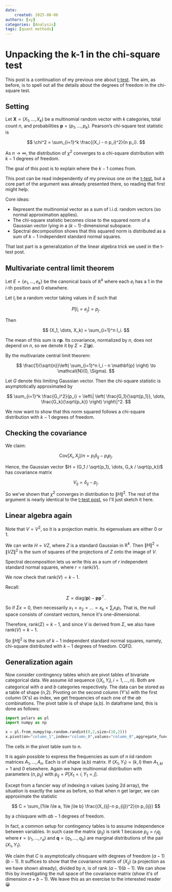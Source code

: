 ```yaml
---
date: 
    created: 2025-08-06
authors: [xy]
categories: [Analysis]
tags: [quant methods]
---
```



# Unpacking the k-1 in the chi-square test
<!-- more -->

This post is a continuation of my previous one about [t-test](2025-07-23-ttest.md). The aim, as before, is to spell out all the details about the degrees of freedom in the chi-square test. 

## Setting

Let $\mathbf{X} = (X_1, \dots, X_k)$ be a multinomial random vector with $k$ categories, total count $n$, and probabilities $\mathbf{p} = (p_1, \dots, p_k)$. Pearson’s chi-square test statistic is

$$
\chi^2 = \sum_{i=1}^k \frac{(X_i - n p_i)^2}{n p_i}.
$$

As $n \to \infty$, the distribution of $\chi^2$ converges to a chi-square distribution with $k - 1$ degrees of freedom.

The goal of this post is to explain where the $k - 1$ comes from.

This post can be read independently of my previous one on the [t-test](2025-07-23-ttest.md), but a core part of the argument was already presented there, so reading that first might help.

Core ideas:

- Represent the multinomial vector as a sum of i.i.d. random vectors (so normal approximation applies).
- The chi-square statistic becomes close to the squared norm of a Gaussian vector lying in a $(k - 1)$-dimensional subspace.
- Spectral decomposition shows that this squared norm is distributed as a sum of $k - 1$ independent standard normal squares.

That last part is a generalization of the linear algebra trick we used in the t-test post.


## Multivariate central limit theorem

Let $E = \{e_1, \dots, e_k\}$ be the canonical basis of $\mathbb{R}^k$ where each $e_i$ has a 1 in the $i$-th position and 0 elsewhere.

Let $I_i$ be a random vector taking values in $E$ such that

$$
P[I_i = e_j] = p_j.
$$

Then

$$
(X_1, \dots, X_k) = \sum_{i=1}^n I_i.
$$

The mean of this sum is $n \mathbf{p}$. Its covariance, normalized by $n$, does not depend on $n$, so we denote it by $\Sigma = \Sigma(\mathbf{p})$.

By the multivariate central limit theorem:

$$
\frac{1}{\sqrt{n}}\left( \sum_{i=1}^n I_i - n \mathbf{p} \right) \to \mathcal{N}(0, \Sigma).
$$

Let $G$ denote this limiting Gaussian vector. Then the chi-square statistic is asymptotically approximated by

$$
\sum_{i=1}^k \frac{G_i^2}{p_i} = \left\| \left( \frac{G_1}{\sqrt{p_1}}, \dots, \frac{G_k}{\sqrt{p_k}} \right) \right\|^2.
$$

We now want to show that this norm squared follows a chi-square distribution with $k - 1$ degrees of freedom.


## Checking the covariance

We claim:

$$
\text{Cov}[X_i, X_j]/n = p_i \delta_{ij} - p_i p_j.
$$

Hence, the Gaussian vector $H = (G_1 / \sqrt{p_1}, \dots, G_k / \sqrt{p_k})$ has covariance matrix

$$
V_{ij} = \delta_{ij} - p_j.
$$

So we’ve shown that $\chi^2$ converges in distribution to $\|H\|^2$. The rest of the argument is nearly identical to the [t-test post](2025-07-23-ttest.md), so I'll just sketch it here.

## Linear algebra again

Note that $V = V^2$, so it is a projection matrix. Its eigenvalues are either 0 or 1.

We can write $H = VZ$, where $Z$ is a standard Gaussian in $\mathbb{R}^k$. Then $\|H\|^2 = \|VZ\|^2$ is the sum of squares of the projections of $Z$ onto the image of $V$.

Spectral decomposition lets us write this as a sum of $r$ independent standard normal squares, where $r = \text{rank}(V)$.

We now check that $\text{rank}(V) = k - 1$.

Recall:

$$
\Sigma = \text{diag}(\mathbf{p}) - \mathbf{p} \mathbf{p}^\top.
$$

So if $\Sigma x = 0$, then necessarily $x_1 = x_2 = \dots = x_k = \sum_i x_i p_i$. That is, the null space consists of constant vectors, hence it's one-dimensional.

Therefore, $\text{rank}(\Sigma) = k - 1$, and since $V$ is derived from $\Sigma$, we also have $\text{rank}(V) = k - 1$.

So $\|H\|^2$ is the sum of $k - 1$ independent standard normal squares, namely, chi-square distributed with $k - 1$ degrees of freedom. CQFD.


## Generalization again

Now consider contingency tables which are pivot tables of bivariate categorical data. We assume iid sequence $\{(X_i,Y_i), i=1,...,n \}$. Both are categorical with $a$ and $b$ categories respectively. The data can be stored as a table of shape (n,2). Pivoting on the second column (Y's) with the first column (X's) as index, we get frequencies of each one of the $ab$ combinations. The pivot table is of shape (a,b). In dataframe land, this is done as follows:

```py
import polars as pl
import numpy as np

x = pl.from_numpy(np.random.randint(0,2,size=(10,2)))
x.pivot(on="column_1",index="column_0",values="column_0",aggregate_function="len")
```

The cells in the pivot table sum to n.

It is again possible to express the frequencies as sum of $n$ iid random matrices $A_1, \dots, A_n$. Each is of shape (a,b) matrix. If $(X_1,Y_1)=(k,l)$ then $A_{1,kl}=1$ and 0 elsewhere. Again we have multinomial distribution with parameters $(n, p_{ij})$ with $p_{ij}=P[X_1=i, Y_1=j]$. 

Except from a fancier way of indexing n values (using 2d array), the situation is exactly the same as before, so that when n get larger, we can approximate the statistic

$$
C = \sum_{1\le i\le a, 1\le j\le b} \frac{(X_{ij}-n p_{ij})^2}{n p_{ij}}
$$

by a chisquare with $ab-1$ degrees of freedom. 

In fact, a common setup for contingency tables is to assume independence between variables. In such case the matrix $(p_{ij})$ is rank 1 because $p_{ij}=r_i q_j$ where $\mathbf{r} = (r_1, \dots, r_a)$ and $\mathbf{q} = (q_1, \dots, q_b)$ are marginal distributions of the pair $(X_1,Y_1)$.

We claim that $C$ is asymptotically chisquare with degrees of freedom $(a-1)(b-1)$. It suffices to show that the covariance matrix of $(X_{ij})$ (a projection as we have shown already), divided by $n$,  is of rank $(a-1)(b-1)$. We can show this by investigating the null space of the covariance matrix (show it's of dimension $a+b-1$). We leave this as an exercise to the interested reader :grinning:


